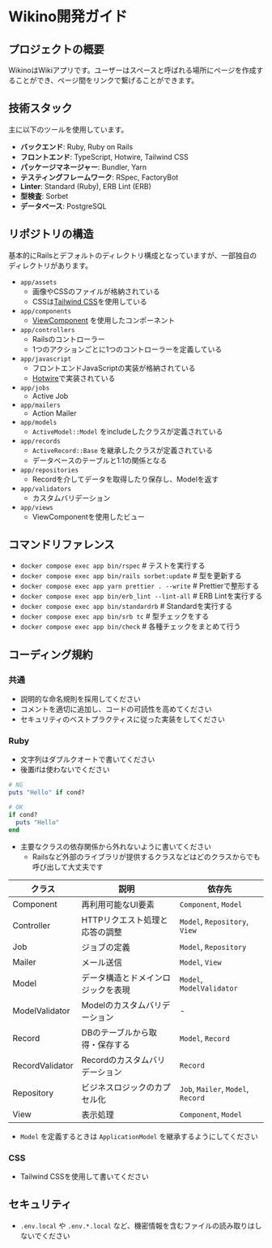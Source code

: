 # Wikino開発ガイド

## プロジェクトの概要

WikinoはWikiアプリです。ユーザーはスペースと呼ばれる場所にページを作成することができ、ページ間をリンクで繋げることができます。

## 技術スタック

主に以下のツールを使用しています。

- **バックエンド**: Ruby, Ruby on Rails
- **フロントエンド**: TypeScript, Hotwire, Tailwind CSS
- **パッケージマネージャー**: Bundler, Yarn
- **テスティングフレームワーク**: RSpec, FactoryBot
- **Linter**: Standard (Ruby), ERB Lint (ERB)
- **型検査**: Sorbet
- **データベース**: PostgreSQL

## リポジトリの構造

基本的にRailsとデフォルトのディレクトリ構成となっていますが、一部独自のディレクトリがあります。

- `app/assets`
  - 画像やCSSのファイルが格納されている
  - CSSは[Tailwind CSS](https://v3.tailwindcss.com/)を使用している
- `app/components`
  - [ViewComponent](https://viewcomponent.org/) を使用したコンポーネント
- `app/controllers`
  - Railsのコントローラー
  - 1つのアクションごとに1つのコントローラーを定義している
- `app/javascript`
  - フロントエンドJavaScriptの実装が格納されている
  - [Hotwire](https://hotwired.dev/)で実装されている
- `app/jobs`
  - Active Job
- `app/mailers`
  - Action Mailer
- `app/models`
  - `ActiveModel::Model` をincludeしたクラスが定義されている
- `app/records`
  - `ActiveRecord::Base` を継承したクラスが定義されている
  - データベースのテーブルと1:1の関係となる
- `app/repositories`
  - Recordを介してデータを取得したり保存し、Modelを返す
- `app/validators`
  - カスタムバリデーション
- `app/views`
  - ViewComponentを使用したビュー

## コマンドリファレンス

- `docker compose exec app bin/rspec` # テストを実行する
- `docker compose exec app bin/rails sorbet:update` # 型を更新する
- `docker compose exec app yarn prettier . --write` # Prettierで整形する
- `docker compose exec app bin/erb_lint --lint-all` # ERB Lintを実行する
- `docker compose exec app bin/standardrb` # Standardを実行する
- `docker compose exec app bin/srb tc` # 型チェックをする
- `docker compose exec app bin/check` # 各種チェックをまとめて行う

## コーディング規約

### 共通

- 説明的な命名規則を採用してください
- コメントを適切に追加し、コードの可読性を高めてください
- セキュリティのベストプラクティスに従った実装をしてください

### Ruby

- 文字列はダブルクオートで書いてください
- 後置ifは使わないでください

```rb
# NG
puts "Hello" if cond?

# OK
if cond?
  puts "Hello"
end
```

- 主要なクラスの依存関係から外れないように書いてください
  - Railsなど外部のライブラリが提供するクラスなどはどのクラスからでも呼び出して大丈夫です

| クラス          | 説明                               | 依存先                             |
| --------------- | ---------------------------------- | ---------------------------------- |
| Component       | 再利用可能なUI要素                 | `Component`, `Model`               |
| Controller      | HTTPリクエスト処理と応答の調整     | `Model`, `Repository`, `View`      |
| Job             | ジョブの定義                       | `Model`, `Repository`              |
| Mailer          | メール送信                         | `Model`, `View`                    |
| Model           | データ構造とドメインロジックを表現 | `Model`, `ModelValidator`          |
| ModelValidator  | Modelのカスタムバリデーション      | -                                  |
| Record          | DBのテーブルから取得・保存する     | `Model`, `Record`                  |
| RecordValidator | Recordのカスタムバリデーション     | `Record`                           |
| Repository      | ビジネスロジックのカプセル化       | `Job`, `Mailer`, `Model`, `Record` |
| View            | 表示処理                           | `Component`, `Model`               |

- `Model` を定義するときは `ApplicationModel` を継承するようにしてください

### CSS

- Tailwind CSSを使用して書いてください

## セキュリティ

- `.env.local` や `.env.*.local` など、機密情報を含むファイルの読み取りはしないでください
